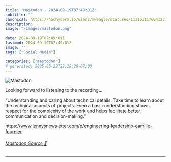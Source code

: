 ```yaml
---
title: "Mastodon - 2024-09-19T07:49:01Z"
subtitle: ""
canonical: https://hachyderm.io/users/mweagle/statuses/113163117604123774
description:
image: "/images/mastodon.png"

date: 2024-09-19T07:49:01Z
lastmod: 2024-09-19T07:49:01Z
image: ""
tags: ["Social Media"]

categories: ["mastodon"]
# generated: 2025-05-22T22:29:20-07:00
---
```

![Mastodon](/images/mastodon.png)

<p>Looking forward to listening to the recording…</p><p>“Understanding and caring about technical details: Take time to learn about the technical aspects of projects. Even a basic understanding shows respect for the complexity of the work and helps facilitate better communication and decision-making.”</p><p><a href="https://www.lennysnewsletter.com/p/engineering-leadership-camille-fournier" target="_blank" rel="nofollow noopener noreferrer" translate="no"><span class="invisible">https://www.</span><span class="ellipsis">lennysnewsletter.com/p/enginee</span><span class="invisible">ring-leadership-camille-fournier</span></a></p>


###### [Mastodon Source 🐘](https://hachyderm.io/@mweagle/113163117604123774)

___
